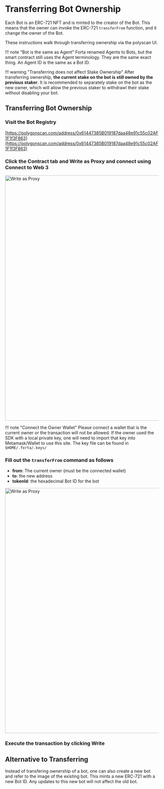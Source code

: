 # Transferring Bot Ownership

Each Bot is an ERC-721 NFT and is minted to the creator of the Bot. This means that the owner can invoke the ERC-721 `transferFrom` function, and it change the owner of the Bot.

These instructions walk through transferring ownership via the polyscan UI.

!!! note "Bot is the same as Agent"
    Forta renamed Agents to Bots, but the smart contract still uses the Agent terminology. They are the same exact thing. An Agent ID is the same as a Bot ID.

!!! warning "Transferring does not affect Stake Ownership"
    After transferring ownership, **the current stake on the bot is still owned by the previous staker**. It is recommended to separately stake on the bot as the new owner, which will allow the previous staker to withdrawl their stake without disabling your bot.

## Transferring Bot Ownership

### Visit the **Bot Registry**
[https://polygonscan.com/address/0x61447385B019187daa48e91c55c02AF1F1f3F863](https://polygonscan.com/address/0x61447385B019187daa48e91c55c02AF1F1f3F863)

### Click the **Contract** tab and **Write as Proxy** and connect using **Connect to Web 3**

<img src="../registry-write-as-proxy.png" alt="Write as Proxy" width="800"/>

!!! note "Connect the Owner Wallet"
    Please connect a wallet that is the current owner or the transaction will not be allowed.  If the owner used the SDK with a local private key, one will need to import that key into Metamask/Wallet to use this site.  The key file can be found in `$HOME/.forta/.keys/`

### Fill out the `transferFrom` command as follows

- **from**: The current owner (must be the connected wallet)
- **to**: the new address
- **tokenId**: the hexadecimal Bot ID for the bot

<img src="../transfer-from-form.png" alt="Write as Proxy" width="800"/>

### Execute the transaction by clicking **Write**

## Alternative to Transferring

Instead of transfering ownership of a bot, one can also create a new bot and refer to the image of the existing bot.  This mints a new ERC-721 with a new Bot ID.  Any updates to this new bot will not affect the old bot.  